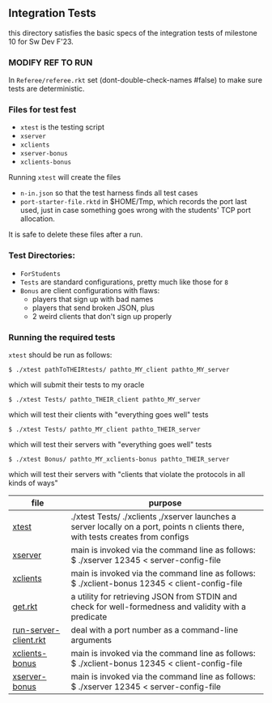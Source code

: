 ## Integration Tests

this directory satisfies the basic specs of the integration tests of milestone 10 for Sw Dev F'23.

### MODIFY REF TO RUN

In `Referee/referee.rkt` set (dont-double-check-names #false) to make sure tests are deterministic. 


### Files for test fest

- `xtest` is the testing script 
- `xserver` 
- `xclients`
- `xserver-bonus` 
- `xclients-bonus`

Running `xtest` will create the files 

- `n-in.json` so that the test harness finds all test cases 
- `port-starter-file.rktd` in $HOME/Tmp, which records the port last used, 
  just in case something goes wrong with the students' TCP port allocation.

It is safe to delete these files after a run.  

### Test Directories:

- `ForStudents` 
- `Tests` are standard configurations, pretty much like those for `8`
- `Bonus` are client configurations with flaws:
  - players that sign up with bad names
  - players that send broken JSON, plus
  - 2 weird clients that don't sign up properly
  
### Running the required tests

`xtest` should be run as follows: 

```
$ ./xtest pathToTHEIRtests/ pathto_MY_client pathto_MY_server 
```
which will submit their tests to my oracle

```
$ ./xtest Tests/ pathto_THEIR_client pathto_MY_server 
```
which will test their clients with "everything goes well" tests

```
$ ./xtest Tests/ pathto_MY_client pathto_THEIR_server
```
which will test their servers with "everything goes well" tests

```
$ ./xtest Bonus/ pathto_MY_xclients-bonus pathto_THEIR_server
```
which will test their servers with "clients that violate the protocols
in all kinds of ways" 

| file | purpose |
|--------------------- | ------- |
| [xtest](xtest) | ./xtest Tests/ ./xclients ,/xserver launches a server locally on a port, points n clients there, with tests creates from configs | 
| [xserver](xserver) |  main is invoked via the command line as follows: $ ./xserver 12345 < server-config-file | 
| [xclients](xclients) | main is invoked via the command line as follows: $ ./xclient-bonus 12345 < client-config-file | 
| [get.rkt](get.rkt) | a utility for retrieving JSON from STDIN and check for well-formedness and validity with a predicate | 
| [run-server-client.rkt](run-server-client.rkt) | deal with a port number as a command-line arguments | 
| [xclients-bonus](xclients-bonus) |  main is invoked via the command line as follows:  $ ./xclient-bonus 12345 < client-config-file | 
| [xserver-bonus](xserver-bonus) |  main is invoked via the command line as follows:  $ ./xserver 12345 < server-config-file | 
